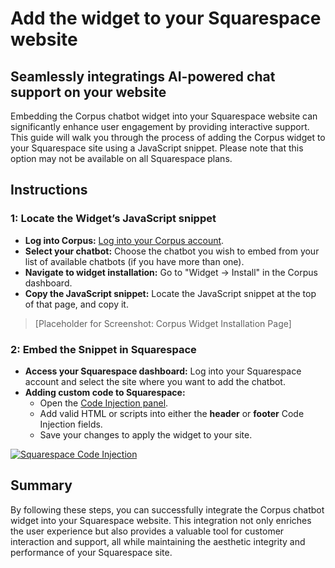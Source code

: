 # Add the widget to your Squarespace website
## Seamlessly integratings AI-powered chat support on your website

Embedding the Corpus chatbot widget into your Squarespace website can significantly enhance user engagement by providing interactive support. This guide will walk you through the process of adding the Corpus widget to your Squarespace site using a JavaScript snippet. Please note that this option may not be available on all Squarespace plans.

## Instructions

### 1: Locate the Widget’s JavaScript snippet

- **Log into Corpus:** <a href="https://app.corpus.chat" target="app">Log into your Corpus account</a>.
- **Select your chatbot:** Choose the chatbot you wish to embed from your list of available chatbots (if you have more than one).
- **Navigate to widget installation:** Go to "Widget → Install" in the Corpus dashboard.
- **Copy the JavaScript snippet:** Locate the JavaScript snippet at the top of that page, and copy it.

> [Placeholder for Screenshot: Corpus Widget Installation Page]

### 2: Embed the Snippet in Squarespace

- **Access your Squarespace dashboard:** Log into your Squarespace account and select the site where you want to add the chatbot.
- **Adding custom code to Squarespace:**
    - Open the [Code Injection panel](https://account.squarespace.com/project-picker?client_id=helpcenter&redirect_url=%2Fpages%2Fwebsite-tools%2Fcode-injection).
    - Add valid HTML or scripts into either the **header** or **footer** Code Injection fields.
    - Save your changes to apply the widget to your site.

[![Squarespace Code Injection](../media/add-to-squarespace.webp)](https://support.squarespace.com/hc/en-us/articles/205815908)

## Summary

By following these steps, you can successfully integrate the Corpus chatbot widget into your Squarespace website. This integration not only enriches the user experience but also provides a valuable tool for customer interaction and support, all while maintaining the aesthetic integrity and performance of your Squarespace site.

